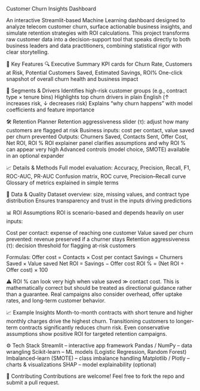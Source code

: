 Customer Churn Insights Dashboard

An interactive Streamlit-based Machine Learning dashboard designed to analyze telecom customer churn, surface actionable business insights, and simulate retention strategies with ROI calculations. This project transforms raw customer data into a decision-support tool that speaks directly to both business leaders and data practitioners, combining statistical rigor with clear storytelling.

🚀 Key Features
🔍 Executive Summary 
KPI cards for Churn Rate, Customers at Risk, Potential Customers Saved, Estimated Savings, ROI% 
One-click snapshot of overall churn health and business impact

🧩 Segments & Drivers
Identifies high-risk customer groups (e.g., contract type × tenure bins) Highlights top churn drivers in plain English (↑ increases risk, ↓ decreases risk)
Explains “why churn happens” with model coefficients and feature importance

🛠 Retention Planner
Retention aggressiveness slider (τ): adjust how many customers are flagged at risk
Business inputs: cost per contact, value saved per churn prevented
Outputs: Churners Saved, Contacts Sent, Offer Cost, Net ROI, ROI %
ROI explainer panel clarifies assumptions and why ROI % can appear very high
Advanced controls (model choice, SMOTE) available in an optional expander

📈 Details & Methods
Full model evaluation: Accuracy, Precision, Recall, F1, ROC-AUC, PR-AUC
Confusion matrix, ROC curve, Precision–Recall curve
Glossary of metrics explained in simple terms

📂 Data & Quality
Dataset overview: size, missing values, and contract type distribution
Ensures transparency and trust in the inputs driving predictions

📊 ROI Assumptions
ROI is scenario-based and depends heavily on user inputs:

Cost per contact: expense of reaching one customer
Value saved per churn prevented: revenue preserved if a churner stays
Retention aggressiveness (τ): decision threshold for flagging at-risk customers

Formulas:
Offer cost = Contacts × Cost per contact
Savings = Churners Saved × Value saved
Net ROI = Savings − Offer cost
ROI % = (Net ROI ÷ Offer cost) × 100

⚠️ ROI % can look very high when value saved ≫ contact cost. This is mathematically correct but should be treated as directional guidance rather than a guarantee. Real campaigns also consider overhead, offer uptake rates, and long-term customer behavior.

📈 Example Insights
Month-to-month contracts with short tenure and higher monthly charges drive the highest churn.
Transitioning customers to longer-term contracts significantly reduces churn risk.
Even conservative assumptions show positive ROI for targeted retention campaigns.

⚙️ Tech Stack
Streamlit – interactive app framework
Pandas / NumPy – data wrangling
Scikit-learn – ML models (Logistic Regression, Random Forest)
Imbalanced-learn (SMOTE) – class imbalance handling
Matplotlib / Plotly – charts & visualizations
SHAP – model explainability (optional)

🤝 Contributing
Contributions are welcome! Feel free to fork the repo and submit a pull request.
